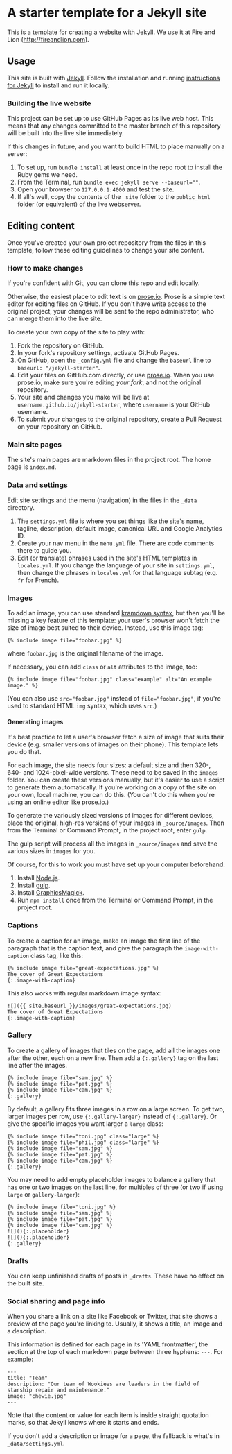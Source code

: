 # A starter template for a Jekyll site

This is a template for creating a website with Jekyll. We use it at Fire and Lion (http://fireandlion.com).

## Usage

This site is built with [Jekyll](https://jekyllrb.com). Follow the installation and running [instructions for Jekyll](https://jekyllrb.com/docs/home/) to install and run it locally.

### Building the live website

This project can be set up to use GitHub Pages as its live web host. This means that any changes committed to the master branch of this repository will be built into the live site immediately.

If this changes in future, and you want to build HTML to place manually on a server:

1. To set up, run `bundle install` at least once in the repo root to install the Ruby gems we need.
2. From the Terminal, run `bundle exec jekyll serve --baseurl=""`.
3. Open your browser to `127.0.0.1:4000` and test the site.
4. If all's well, copy the contents of the `_site` folder to the `public_html` folder (or equivalent) of the live webserver.

## Editing content

Once you've created your own project repository from the files in this template, follow these editing guidelines to change your site content.

### How to make changes

If you're confident with Git, you can clone this repo and edit locally.

Otherwise, the easiest place to edit text is on [prose.io](https://prose.io). Prose is a simple text editor for editing files on GitHub. If you don't have write access to the original project, your changes will be sent to the repo administrator, who can merge them into the live site.

To create your own copy of the site to play with:

1. Fork the repository on GitHub.
2. In your fork's repository settings, activate GitHub Pages.
3. On GitHub, open the `_config.yml` file and change the `baseurl` line to `baseurl: "/jekyll-starter"`.
4. Edit your files on GitHub.com directly, or use [prose.io](https://prose.io). When you use prose.io, make sure you're editing *your fork*, and not the original repository.
5. Your site and changes you make will be live at `username.github.io/jekyll-starter`, where `username` is your GitHub username.
6. To submit your changes to the original repository, create a Pull Request on your repository on GitHub.

### Main site pages

The site's main pages are markdown files in the project root. The home page is `index.md`.

### Data and settings

Edit site settings and the menu (navigation) in the files in the `_data` directory.

1. The `settings.yml` file is where you set things like the site's name, tagline, description, default image, canonical URL and Google Analytics ID.
2. Create your nav menu in the `menu.yml` file. There are code comments there to guide you.
3. Edit (or translate) phrases used in the site's HTML templates in `locales.yml`. If you change the language of your site in `settings.yml`, then change the phrases in `locales.yml` for that language subtag (e.g. `fr` for French).

### Images

To add an image, you can use standard [kramdown syntax](https://kramdown.gettalong.org/quickref.html#links-and-images), but then you'll be missing a key feature of this template: your user's browser won't fetch the size of image best suited to their device. Instead, use this image tag:

```
{% include image file="foobar.jpg" %}
```

where `foobar.jpg` is the original filename of the image.

If necessary, you can add `class` or `alt` attributes to the image, too:

```
{% include image file="foobar.jpg" class="example" alt="An example image." %}
```

(You can also use `src="foobar.jpg"` instead of `file="foobar.jpg"`, if you're used to standard HTML `img` syntax, which uses `src`.)

#### Generating images

It's best practice to let a user's browser fetch a size of image that suits their device (e.g. smaller versions of images on their phone). This template lets you do that.

For each image, the site needs four sizes: a default size and then 320-, 640- and 1024-pixel-wide versions. These need to be saved in the `images` folder. You can create these versions manually, but it's easier to use a script to generate them automatically. If you're working on a copy of the site on your own, local machine, you can do this. (You can't do this when you're using an online editor like prose.io.)

To generate the variously sized versions of images for different devices, place the original, high-res versions of your images in `_source/images`. Then from the Terminal or Command Prompt, in the project root, enter `gulp`.

The gulp script will process all the images in `_source/images` and save the various sizes in `images` for you.

Of course, for this to work you must have set up your computer beforehand:

1. Install [Node.js](https://nodejs.org).
2. Install [gulp](https://gulpjs.com/).
3. Install [GraphicsMagick](http://www.graphicsmagick.org/).
4. Run `npm install` once from the Terminal or Command Prompt, in the project root.

### Captions

To create a caption for an image, make an image the first line of the paragraph that is the caption text, and give the paragraph the `image-with-caption` class tag, like this:

```
{% include image file="great-expectations.jpg" %}
The cover of Great Expectations
{:.image-with-caption}
```

This also works with regular markdown image syntax:

```
![]({{ site.baseurl }}/images/great-expectations.jpg)
The cover of Great Expectations
{:.image-with-caption}
```

### Gallery

To create a gallery of images that tiles on the page, add all the images one after the other, each on a new line. Then add a `{:.gallery}` tag on the last line after the images.

```
{% include image file="sam.jpg" %}
{% include image file="pat.jpg" %}
{% include image file="cam.jpg" %}
{:.gallery}
```

By default, a gallery fits three images in a row on a large screen. To get two, larger images per row, use `{:.gallery-larger}` instead of `{:.gallery}`. Or give the specific images you want larger a `large` class:

```
{% include image file="toni.jpg" class="large" %}
{% include image file="phil.jpg" class="large" %}
{% include image file="sam.jpg" %}
{% include image file="pat.jpg" %}
{% include image file="cam.jpg" %}
{:.gallery}
```

You may need to add empty placeholder images to balance a gallery that has one or two images on the last line, for multiples of three (or two if using `large` or `gallery-larger`):

```
{% include image file="toni.jpg" %}
{% include image file="sam.jpg" %}
{% include image file="pat.jpg" %}
{% include image file="cam.jpg" %}
![](){:.placeholder}
![](){:.placeholder}
{:.gallery}
```

### Drafts

You can keep unfinished drafts of posts in `_drafts`. These have no effect on the built site.

### Social sharing and page info

When you share a link on a site like Facebook or Twitter, that site shows a preview of the page you're linking to. Usually, it shows a title, an image and a description.

This information is defined for each page in its 'YAML frontmatter', the section at the top of each markdown page between three hyphens: `---`. For example:

```
---
title: "Team"
description: "Our team of Wookiees are leaders in the field of starship repair and maintenance."
image: "chewie.jpg"
---
```

Note that the content or value for each item is inside straight quotation marks, so that Jekyll knows where it starts and ends.

If you don't add a description or image for a page, the fallback is what's in `_data/settings.yml`.
